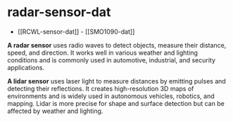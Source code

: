 
# radar-sensor-dat

- [[RCWL-sensor-dat]] - [[SMO1090-dat]]

**A radar sensor** uses radio waves to detect objects, measure their distance, speed, and direction. It works well in various weather and lighting conditions and is commonly used in automotive, industrial, and security applications.

**A lidar sensor** uses laser light to measure distances by emitting pulses and detecting their reflections. It creates high-resolution 3D maps of environments and is widely used in autonomous vehicles, robotics, and mapping. Lidar is more precise for shape and surface detection but can be affected by weather and lighting.

